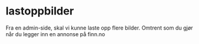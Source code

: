 # lastoppbilder
Fra en admin-side, skal vi kunne laste opp flere bilder. Omtrent som du gjør når du legger inn en annonse på finn.no

